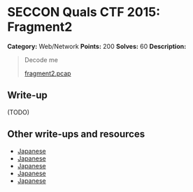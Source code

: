 # SECCON Quals CTF 2015: Fragment2

**Category:** Web/Network
**Points:** 200
**Solves:** 60
**Description:**

> Decode me
> 
> [fragment2.pcap](./fragment2.pcap)


## Write-up

(TODO)

## Other write-ups and resources

* [Japanese](http://miettal.hatenablog.com/entry/2015/12/07/104233)
* [Japanese](https://ww24.jp/security/seccon-2015-online-ctf-write-up-fragment2/)
* [Japanese](https://hackmd.io/s/4yKSTwi4g)
* [Japanese](http://amiq11.tumblr.com/post/134657262324/seccon2015-writeup-eeic-advent-calendar-day-6)
* [Japanese](https://docs.google.com/document/d/1GEdzPOohsiWt8EPojNazlVPuNFZpQ9FOQxb-E7sfzSQ)
